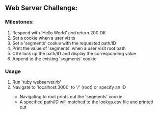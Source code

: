 <h2>Web Server Challenge:</h2>

<h3>Milestones:</h3>
<ol>
	<li>Respond with ‘Hello World’ and return 200 OK</li>
	<li>Set a cookie when a user visits</li>
	<li>Set a 'segments' cookie with the requested path/ID</li>
	<li>Print the value of 'segments' when a user visit root path</li>
	<li>CSV look up the path/ID and display the corresponding value</li>
	<li>Append to the existing 'segments' cookie</li>
</ol>

<h3>Usage</h3>
<ol>
	<li>Run 'ruby webserver.rb'</li>
	<li>Navigate to 'localhost:3000' to '/' (root) or specify an ID</li>
		<ul>
			<li>Navigating to root prints out the 'segments' cookie</li>
			<li>A specified path/ID will matched to the lookup.csv file and printed out</li>
		</ul>
</ol>
